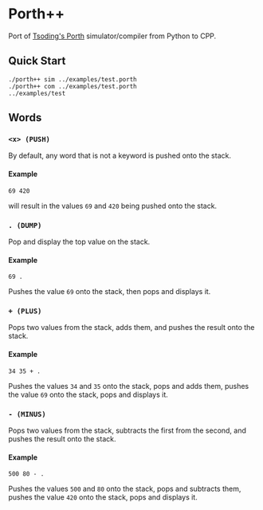 # Porth++

Port of [Tsoding's Porth](https://github.com/tsoding/porth) simulator/compiler from Python to CPP.

## Quick Start

``` shell
./porth++ sim ../examples/test.porth
./porth++ com ../examples/test.porth
../examples/test
```

## Words

### `<x> (PUSH)`

By default, any word that is not a keyword is pushed onto the stack.

#### Example

``` forth
69 420
```

will result in the values `69` and `420` being pushed onto the stack.

### `. (DUMP)`

Pop and display the top value on the stack.

#### Example

``` forth
69 .
```

Pushes the value `69` onto the stack, then pops and displays it.

### `+ (PLUS)`

Pops two values from the stack, adds them, and pushes the result onto the stack.

#### Example

``` forth
34 35 + .
```

Pushes the values `34` and `35` onto the stack, pops and adds them, pushes the value `69` onto the stack, pops and displays it.

### `- (MINUS)`

Pops two values from the stack, subtracts the first from the second, and pushes the result onto the stack.

#### Example

``` forth
500 80 - .
```

Pushes the values `500` and `80` onto the stack, pops and subtracts them, pushes the value `420` onto the stack, pops and displays it.
